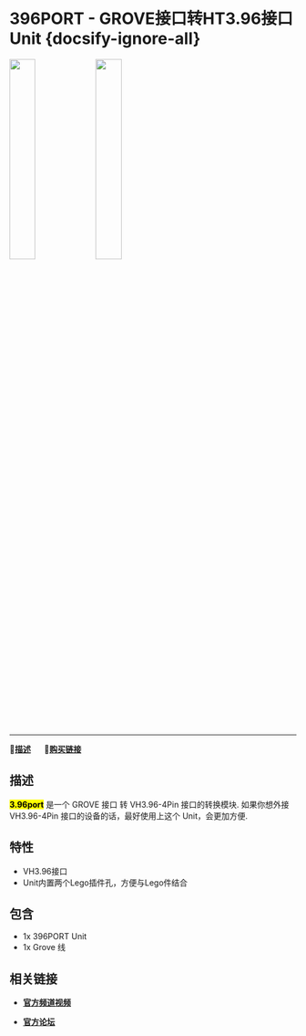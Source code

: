 # 396PORT - GROVE接口转HT3.96接口Unit {docsify-ignore-all}

<img src="assets/img/product_pics/unit/M5GO_Unit_396port.png" width="30%" height="30%"><img src="assets/img/product_pics/unit/unit_396port_02.png" width="30%" height="30%">

***

:memo:**[描述](#描述)**&nbsp;&nbsp;&nbsp;&nbsp;&nbsp;&nbsp;🛒**[购买链接](https://item.taobao.com/item.htm?spm=a1z10.3-c.w4002-1172588106.64.3a93425e5PQbBs&id=577159181877)**

## 描述

**<mark>3.96port</mark>** 是一个 GROVE 接口 转 VH3.96-4Pin 接口的转换模块. 如果你想外接 VH3.96-4Pin 接口的设备的话，最好使用上这个 Unit，会更加方便.

## 特性

-  VH3.96接口
-  Unit内置两个Lego插件孔，方便与Lego件结合

## 包含

- 1x 396PORT Unit
- 1x Grove 线

## 相关链接

- **[官方频道视频](https://i.youku.com/i/UNjE1ODA2MzE0OA==?spm=a2hzp.8253869.0.0)**

- **[官方论坛](http://forum.m5stack.com/)**
